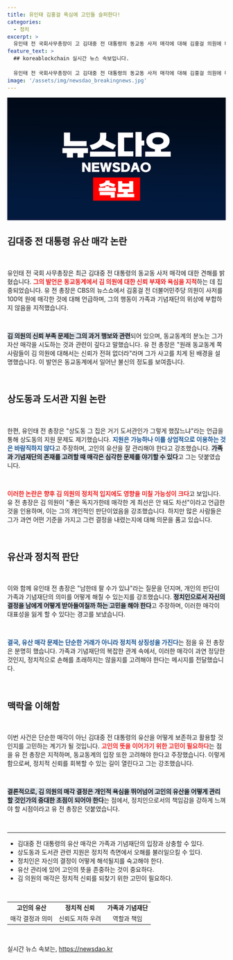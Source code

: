 ```yaml
---
title: 유인태 김홍걸 욕심에 고인들 슬퍼한다!
categories:
  - 정치
excerpt: >
  유인태 전 국회사무총장이 고 김대중 전 대통령의 동교동 사저 매각에 대해 김홍걸 의원에 대한 신뢰가 없다며 비판의 목소리를 높였습니다. 그는 가족과 기념재단이 있는데 이렇게 판매하는 건 고인의 뜻에 어긋난다고 경고했습니다.
feature_text: >
  ## koreablockchain 실시간 뉴스 속보입니다.

  유인태 전 국회사무총장이 고 김대중 전 대통령의 동교동 사저 매각에 대해 김홍걸 의원에 대한 신뢰가 없다며 비판의 목소리를 높였습니다. 그는 가족과 기념재단이 있는데 이렇게 판매하는 건 고인의 뜻에 어긋난다고 경고했습니다.
image: '/assets/img/newsdao_breakingnews.jpg'
---
```


<p><img src="/assets/img/newsdao_breakingnews.jpg" alt="koreablockchain 속보" /></p>

<h2 data-ke-size="size26">김대중 전 대통령 유산 매각 논란</h2>

<p data-ke-size="size16">&nbsp;</p>

<p>유인태 전 국회 사무총장은 최근 김대중 전 대통령의 동교동 사저 매각에 대한 견해를 밝혔습니다. <b><span style="color: #ee2323;">그의 발언은 동교동계에서 김 의원에 대한 신뢰 부재와 욕심을 지적</span></b>하는 데 집중되었습니다. 유 전 총장은 CBS의 뉴스쇼에서 김홍걸 전 더불어민주당 의원이 사저를 100억 원에 매각한 것에 대해 언급하며, 그의 행동이 가족과 기념재단의 위상에 부합하지 않음을 지적했습니다.</p></p>

<p data-ke-size="size16">&nbsp;</p>

<p><b><span style="background-color: #21538527;">김 의원의 신뢰 부족 문제는 그의 과거 행보와 관련</span></b>되어 있으며, 동교동계의 분노는 그가 자산 매각을 시도하는 것과 관련이 깊다고 말했습니다. 유 전 총장은 "원래 동교동계 쪽 사람들이 김 의원에 대해서는 신뢰가 전혀 없더라"라며 그가 사고를 치게 된 배경을 설명했습니다. 이 발언은 동교동계에서 일어난 불신의 정도를 보여줍니다. </p>

<p data-ke-size="size16">&nbsp;</p>

<h2 data-ke-size="size26">상도동과 도서관 지원 논란</h2>

<p data-ke-size="size16">&nbsp;</p>

<p>한편, 유인태 전 총장은 "상도동 그 집은 거기 도서관인가 그렇게 했잖느냐"라는 언급을 통해 상도동의 지원 문제도 제기했습니다. <b><span style="color: #1a5490;">지원은 가능하나 이를 상업적으로 이용하는 것은 바람직하지 않다</span></b>고 주장하며, 고인의 유산을 잘 관리해야 한다고 강조했습니다. <b><span style="background-color: #21538527;">가족과 기념재단의 존재를 고려할 때 매각은 심각한 문제를 야기할 수 있다</span></b>고 그는 덧붙였습니다. </p>

<p data-ke-size="size16">&nbsp;</p>

<p><b><span style="color: #ee2323;">이러한 논란은 향후 김 의원의 정치적 입지에도 영향을 미칠 가능성이 크다</span></b>고 보입니다. 유 전 총장은 김 의원이 "좋은 독지가한테 매각한 게 최선은 안 돼도 차선"이라고 언급한 것을 인용하며, 이는 그의 개인적인 판단이었음을 강조했습니다. 하지만 많은 사람들은 그가 과연 어떤 기준을 가지고 그런 결정을 내렸는지에 대해 의문을 품고 있습니다. </p>

<p data-ke-size="size16">&nbsp;</p>

<h2 data-ke-size="size26">유산과 정치적 판단</h2>

<p data-ke-size="size16">&nbsp;</p>

<p>이와 함께 유인태 전 총장은 "남한테 팔 수가 있냐"라는 질문을 던지며, 개인의 판단이 가족과 기념재단의 의미를 어떻게 해칠 수 있는지를 강조했습니다. <b><span style="background-color: #21538527;">정치인으로서 자신의 결정을 남에게 어떻게 받아들여질까 하는 고민을 해야 한다</span></b>고 주장하며, 이러한 매각이 대표성을 잃게 할 수 있다는 경고를 보냈습니다.</p>

<p data-ke-size="size16">&nbsp;</p>

<p><b><span style="color: #1a5490;">결국, 유산 매각 문제는 단순한 거래가 아니라 정치적 상징성을 가진다</span></b>는 점을 유 전 총장은 분명히 했습니다. 가족과 기념재단의 복잡한 관계 속에서, 이러한 매각이 과연 정당한 것인지, 정치적으로 손해를 초래하지는 않을지를 고려해야 한다는 메시지를 전달했습니다. </p>

<p data-ke-size="size16">&nbsp;</p>

<h2 data-ke-size="size26">맥락을 이해함</h2>

<p data-ke-size="size16">&nbsp;</p>

<p>이번 사건은 단순한 매각이 아닌 김대중 전 대통령의 유산을 어떻게 보존하고 활용할 것인지를 고민하는 계기가 될 것입니다. <b><span style="color: #ee2323;">고인의 뜻을 이어가기 위한 고민이 필요하다</span></b>는 점을 유 전 총장은 지적하며, 동교동계의 입장 또한 고려해야 한다고 주장했습니다. 이렇게 함으로써, 정치적 신뢰를 회복할 수 있는 길이 열린다고 그는 강조했습니다.</p>

<p data-ke-size="size16">&nbsp;</p>

<p><b><span style="background-color: #21538527;">결론적으로, 김 의원의 매각 결정은 개인적 욕심을 뛰어넘어 고인의 유산을 어떻게 관리할 것인가의 중대한 초점이 되어야 한다</span></b>는 점에서, 정치인으로서의 책임감을 강하게 느껴야 할 시점이라고 유 전 총장은 덧붙였습니다. </p>

<p data-ke-size="size16">&nbsp;</p> 

<hr>

<ul>
<li>김대중 전 대통령의 유산 매각은 가족과 기념재단의 입장과 상충할 수 있다.</li>
<li>상도동과 도서관 관련 지원은 정치적 측면에서 오해를 불러일으킬 수 있다.</li>
<li>정치인은 자신의 결정이 어떻게 해석될지를 숙고해야 한다.</li>
<li>유산 관리에 있어 고인의 뜻을 존중하는 것이 중요하다.</li>
<li>김 의원의 매각은 정치적 신뢰를 되찾기 위한 고민이 필요하다.</li>
</ul>

<p data-ke-size="size16">&nbsp;</p> 

<table>
<tr>
<td style="text-align: center; height: 17px;"><b>고인의 유산</b></td>
<td style="text-align: center; height: 17px;"><b>정치적 신뢰</b></td>
<td style="text-align: center; height: 17px;"><b>가족과 기념재단</b></td>
</tr>
<tr>
<td style="text-align: center; height: 17px;">매각 결정과 의미</td>
<td style="text-align: center; height: 17px;">신뢰도 저하 우려</td>
<td style="text-align: center; height: 17px;">역할과 책임</td>
</tr>
</table>

<p data-ke-size="size16">&nbsp;</p>
실시간 뉴스 속보는, <a href="https://newsdao.kr" rel="dofollow">https://newsdao.kr</a>


